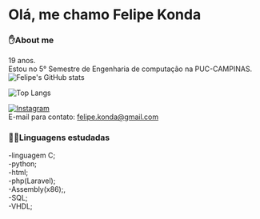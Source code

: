 # Olá, me chamo Felipe Konda
### ✋About me
19 anos.
<br>
Estou no 5° Semestre de Engenharia de computação na PUC-CAMPINAS.
<br>
![Felipe's GitHub stats](https://github-readme-stats.vercel.app/api?username=FelipeDiasKonda&show_icons=true&theme=dracula)

![Top Langs](https://github-readme-stats.vercel.app/api/top-langs/?username=FelipeDiasKonda&hide_progress=true&theme=dracula)

[![Instagram](https://img.shields.io/badge/Instagram-E4405F?style=for-the-badge&logo=instagram&logoColor=white)](https://www.instagram.com/felipe_konda/)
<br>
E-mail para contato: felipe.konda@gmail.com
<br>
### 👨‍💻Linguagens estudadas
-linguagem C;<br>
-python;<br>
-html;<br>
-php(Laravel);<br>
-Assembly(x86);,<br>
-SQL;<br>
-VHDL;


